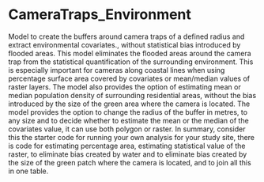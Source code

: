 # CameraTraps_Environment
Model to create the buffers around camera traps of a defined radius and extract environmental covariates., without statistical bias introduced by flooded areas. This model eliminates the flooded areas around the camera trap from the statistical quantification of the surrounding environment. This is especially important for cameras along coastal lines when using percentage surface area covered by covariates or mean/median values of raster layers. The model also provides the option of estimating mean or median population density of surrounding residential areas, without the bias introduced by the size of the green area where the camera is located. The model provides the option to change the radius of the buffer in metres, to any size and to decide whether to estimate the mean or the median of the covariates value, it can use both polygon or raster. In summary, consider this the starter code for running your own analysis for your study site, there is code for estimating percentage area, estimating statistical  value of the raster, to eliminate bias created by water and to eliminate bias created by the size of the green patch where the camera is located, and to join all this in one table.
